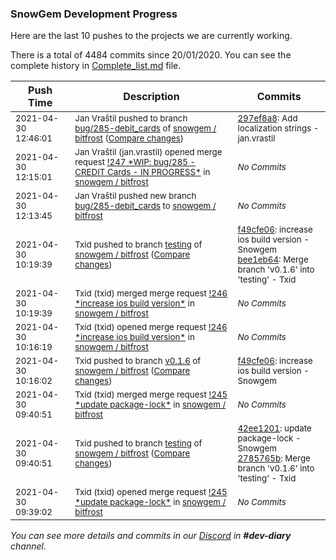 
### SnowGem Development Progress

Here are the last 10 pushes to the projects we are currently working.

There is a total of 4484 commits since 20/01/2020. You can see the complete history in
 [Complete_list.md](Complete_list.md) file.

| Push Time | Description | Commits |
| --- | --- | --- |
| <sub>2021-04-30 12:46:01</sub> | <sub>Jan Vraštil pushed to branch [bug/285\-debit\_cards](https://gitlab.com/snowgem/bitfrost/commits/bug/285-debit_cards) of [snowgem / bitfrost](https://gitlab.com/snowgem/bitfrost) ([Compare changes](https://gitlab.com/snowgem/bitfrost/compare/de49d617db47cf56616b38d440d07900586609ee...297ef8a8492019373894bda1c8d17f6d5b7e5cab))</sub> | <sub>[297ef8a8](https://gitlab.com/snowgem/bitfrost/-/commit/297ef8a8492019373894bda1c8d17f6d5b7e5cab): Add localization strings - jan.vrastil</sub> |
| <sub>2021-04-30 12:15:01</sub> | <sub>Jan Vraštil (jan.vrastil) opened merge request [\!247 \*WIP: bug/285 \- CREDIT Cards \- IN PROGRESS\*](https://gitlab.com/snowgem/bitfrost/-/merge_requests/247) in [snowgem / bitfrost](https://gitlab.com/snowgem/bitfrost)</sub> | <sub>_No Commits_</sub> |
| <sub>2021-04-30 12:13:45</sub> | <sub>Jan Vraštil pushed new branch [bug/285\-debit\_cards](https://gitlab.com/snowgem/bitfrost/commits/bug/285-debit_cards) to [snowgem / bitfrost](https://gitlab.com/snowgem/bitfrost)</sub> | <sub>_No Commits_</sub> |
| <sub>2021-04-30 10:19:39</sub> | <sub>Txid pushed to branch [testing](https://gitlab.com/snowgem/bitfrost/commits/testing) of [snowgem / bitfrost](https://gitlab.com/snowgem/bitfrost) ([Compare changes](https://gitlab.com/snowgem/bitfrost/compare/2785765bdcfdbaeed09a62bc40e9ad261db3b63e...bee1eb64779d3b211e357de8e90692dee18de882))</sub> | <sub>[f49cfe06](https://gitlab.com/snowgem/bitfrost/-/commit/f49cfe06264f4d5397a09f425257226b9d3da4c5): increase ios build version - Snowgem<br>[bee1eb64](https://gitlab.com/snowgem/bitfrost/-/commit/bee1eb64779d3b211e357de8e90692dee18de882): Merge branch 'v0.1.6' into 'testing' - Txid</sub> |
| <sub>2021-04-30 10:19:39</sub> | <sub>Txid (txid) merged merge request [\!246 \*increase ios build version\*](https://gitlab.com/snowgem/bitfrost/-/merge_requests/246) in [snowgem / bitfrost](https://gitlab.com/snowgem/bitfrost)</sub> | <sub>_No Commits_</sub> |
| <sub>2021-04-30 10:16:19</sub> | <sub>Txid (txid) opened merge request [\!246 \*increase ios build version\*](https://gitlab.com/snowgem/bitfrost/-/merge_requests/246) in [snowgem / bitfrost](https://gitlab.com/snowgem/bitfrost)</sub> | <sub>_No Commits_</sub> |
| <sub>2021-04-30 10:16:02</sub> | <sub>Txid pushed to branch [v0\.1\.6](https://gitlab.com/snowgem/bitfrost/commits/v0.1.6) of [snowgem / bitfrost](https://gitlab.com/snowgem/bitfrost) ([Compare changes](https://gitlab.com/snowgem/bitfrost/compare/42ee12015efa521201b07aa53db0b2556c24bb8f...f49cfe06264f4d5397a09f425257226b9d3da4c5))</sub> | <sub>[f49cfe06](https://gitlab.com/snowgem/bitfrost/-/commit/f49cfe06264f4d5397a09f425257226b9d3da4c5): increase ios build version - Snowgem</sub> |
| <sub>2021-04-30 09:40:51</sub> | <sub>Txid (txid) merged merge request [\!245 \*update package\-lock\*](https://gitlab.com/snowgem/bitfrost/-/merge_requests/245) in [snowgem / bitfrost](https://gitlab.com/snowgem/bitfrost)</sub> | <sub>_No Commits_</sub> |
| <sub>2021-04-30 09:40:51</sub> | <sub>Txid pushed to branch [testing](https://gitlab.com/snowgem/bitfrost/commits/testing) of [snowgem / bitfrost](https://gitlab.com/snowgem/bitfrost) ([Compare changes](https://gitlab.com/snowgem/bitfrost/compare/3fd2d0b30b66819d6ddfcb215d4fa7ee561d0a14...2785765bdcfdbaeed09a62bc40e9ad261db3b63e))</sub> | <sub>[42ee1201](https://gitlab.com/snowgem/bitfrost/-/commit/42ee12015efa521201b07aa53db0b2556c24bb8f): update package-lock - Snowgem<br>[2785765b](https://gitlab.com/snowgem/bitfrost/-/commit/2785765bdcfdbaeed09a62bc40e9ad261db3b63e): Merge branch 'v0.1.6' into 'testing' - Txid</sub> |
| <sub>2021-04-30 09:39:02</sub> | <sub>Txid (txid) opened merge request [\!245 \*update package\-lock\*](https://gitlab.com/snowgem/bitfrost/-/merge_requests/245) in [snowgem / bitfrost](https://gitlab.com/snowgem/bitfrost)</sub> | <sub>_No Commits_</sub> |

_You can see more details and commits in our [Discord](https://discord.gg/zumGnbg) in **#dev-diary** channel._
